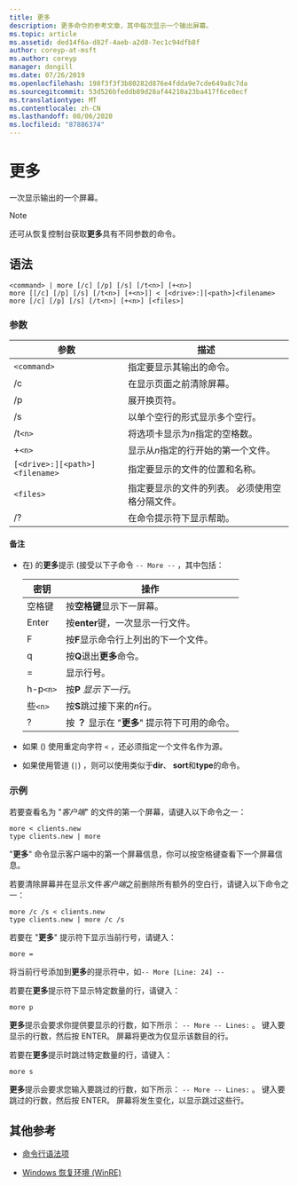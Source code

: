 ```yaml
---
title: 更多
description: 更多命令的参考文章，其中每次显示一个输出屏幕。
ms.topic: article
ms.assetid: ded14f6a-d82f-4aeb-a2d8-7ec1c94dfb8f
author: coreyp-at-msft
ms.author: coreyp
manager: dongill
ms.date: 07/26/2019
ms.openlocfilehash: 198f3f3f3b80282d876e4fdda9e7cde649a8c7da
ms.sourcegitcommit: 53d526bfeddb89d28af44210a23ba417f6ce0ecf
ms.translationtype: MT
ms.contentlocale: zh-CN
ms.lasthandoff: 08/06/2020
ms.locfileid: "87886374"
---
```

# <a name="more"></a>更多

一次显示输出的一个屏幕。

> [!NOTE]
> 还可从恢复控制台获取**更多**具有不同参数的命令。

## <a name="syntax"></a>语法

```
<command> | more [/c] [/p] [/s] [/t<n>] [+<n>]
more [[/c] [/p] [/s] [/t<n>] [+<n>]] < [<drive>:][<path>]<filename>
more [/c] [/p] [/s] [/t<n>] [+<n>] [<files>]
```

### <a name="parameters"></a>参数

| 参数 | 描述 |
| --------- | ----------- |
| `<command>` | 指定要显示其输出的命令。 |
| /c | 在显示页面之前清除屏幕。 |
| /p | 展开换页符。 |
| /s | 以单个空行的形式显示多个空行。 |
| /t`<n>` | 将选项卡显示为*n*指定的空格数。 |
| +`<n>` | 显示从*n*指定的行开始的第一个文件。 |
| `[<drive>:][<path>]<filename>` | 指定要显示的文件的位置和名称。 |
| `<files>` | 指定要显示的文件的列表。 必须使用空格分隔文件。 |
| /? | 在命令提示符下显示帮助。 |

#### <a name="remarks"></a>备注

- 在) 的**更多**提示 (接受以下子命令 `-- More --` ，其中包括：

    | 密钥 | 操作 |
    | --- | ------ |
    | 空格键 | 按**空格键**显示下一屏幕。 |
    | Enter | 按**enter**键，一次显示一行文件。 |
    | F | 按**F**显示命令行上列出的下一个文件。 |
    | q | 按**Q**退出**更多**命令。 |
    | = | 显示行号。 |
    | h-p`<n>` | 按**P** *显示下一行*。 |
    | 些`<n>` | 按**S**跳过接下来的*n*行。 |
    | ? | 按 **？** 显示在 "**更多**" 提示符下可用的命令。|

- 如果 () 使用重定向字符 `<` ，还必须指定一个文件名作为源。

- 如果使用管道 (`|`) ，则可以使用类似于**dir**、 **sort**和**type**的命令。

### <a name="examples"></a>示例

若要查看名为 "*客户端*" 的文件的第一个屏幕，请键入以下命令之一：

```
more < clients.new
type clients.new | more
```

"**更多**" 命令显示客户端中的第一个屏幕信息，你可以按空格键查看下一个屏幕信息。

若要清除屏幕并在显示文件*客户端*之前删除所有额外的空白行，请键入以下命令之一：

```
more /c /s < clients.new
type clients.new | more /c /s
```

若要在 "**更多**" 提示符下显示当前行号，请键入：

```
more =
```

将当前行号添加到**更多**的提示符中，如`-- More [Line: 24] --`

若要在**更多**提示符下显示特定数量的行，请键入：

```
more p
```

**更多**提示会要求你提供要显示的行数，如下所示： `-- More -- Lines:` 。 键入要显示的行数，然后按 ENTER。 屏幕将更改为仅显示该数目的行。

若要在**更多**提示时跳过特定数量的行，请键入：

```
more s
```

**更多**提示会要求您输入要跳过的行数，如下所示： `-- More -- Lines:` 。 键入要跳过的行数，然后按 ENTER。 屏幕将发生变化，以显示跳过这些行。

## <a name="additional-references"></a>其他参考

- [命令行语法项](command-line-syntax-key.md)

- [Windows 恢复环境 (WinRE) ](/windows-hardware/manufacture/desktop/windows-recovery-environment--windows-re--technical-reference)
